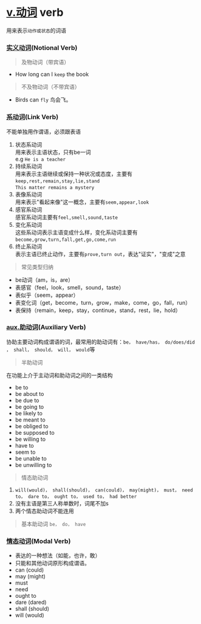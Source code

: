 # [v.动词](https://baike.baidu.com/item/动词) verb

用来表示`动作或状态`的词语

### [实义动词](https://baike.baidu.com/item/实义动词/11053401)(Notional Verb)

> 及物动词（带宾语）
- How long can I `keep` the book

> 不及物动词（不带宾语）
- Birds can `fly` 鸟会飞。

### [系动词](https://baike.baidu.com/item/系动词/3638954)(Link Verb)

不能单独用作谓语，必须跟表语

1. 状态系动词
<br>用来表示主语状态，只有be一词 
<br>e.g `He is a teacher`
2. 持续系动词
<br>用来表示主语继续或保持一种状况或态度，主要有`keep,rest,remain,stay,lie,stand`
<br>`This matter remains a mystery`
3. 表像系动词
<br>用来表示"看起来像"这一概念，主要有`seem,appear,look`
4. 感官系动词
<br>感官系动词主要有`feel,smell,sound,taste`
5. 变化系动词
<br>这些系动词表示主语变成什么样，变化系动词主要有`become,grow,turn,fall,get,go,come,run`
6. 终止系动词
<br>表示主语已终止动作，主要有`prove,turn out`，表达"证实"，"变成"之意

> 常见类型归纳
- be动词（am，is，are）
- 表感官（feel，look，smell，sound，taste）
- 表似乎（seem，appear）
- 表变化词（get，become，turn，grow，make，come，go，fall，run）
- 表保持（remain，keep，stay，continue，stand，rest，lie，hold）

### [aux.助动词](https://baike.baidu.com/item/助动词/1422500)(Auxiliary Verb)

协助主要动词构成谓语的词，最常用的助动词有：`be， have/has， do/does/did ， shall， should， will， would`等

> 半助动词

在功能上介于主动词和助动词之间的一类结构
- be to
- be about to
- be due to
- be going to
- be likely to
- be meant to
- be obliged to
- be supposed to
- be willing to
- have to
- seem to
- be unable to
- be unwilling to

> 情态助动词 
1. `will(would)， shall(should)， can(could)， may(might)， must， need to， dare to， ought to， used to， had better`
2. 没有主语是第三人称单数时，词尾不加s
3. 两个情态助动词不能连用

> 基本助动词 `be， do， have`

### [情态动词](https://baike.baidu.com/item/情态动词)(Modal Verb)

- 表达的一种想法（如能，也许，敢）
- 只能和其他动词原形构成谓语。
 - can (could)
 - may (might)
 - must
 - need
 - ought to
 - dare (dared)
 - shall (should)
 - will (would)